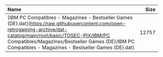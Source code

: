 |Name|Size|
|:---|---:|
|[IBM PC Compatibles - Magazines - Bestseller Games (DE).dat](https://raw.githubusercontent.com/open-retrogaming-archive/dat-catalog/main/root/basic/TOSEC-PIX/IBM/PC Compatibles/Magazines/Bestseller Games (DE)/IBM PC Compatibles - Magazines - Bestseller Games (DE).dat)|12757|
